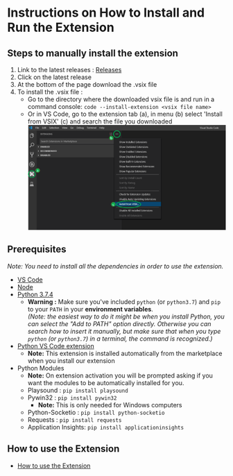 # Instructions on How to Install and Run the Extension

## Steps to manually install the extension

1. Link to the latest releases :
   [Releases](https://github.com/microsoft/vscode-python-embedded/releases)
2. Click on the latest release
3. At the bottom of the page download the .vsix file
4. To install the .vsix file :
   - Go to the directory where the downloaded vsix file is and run in a command console: `code --install-extension <vsix file name>`
   - Or in VS Code, go to the extension tab (a), in menu (b) select 'Install from VSIX' (c) and search the file you downloaded
     ![VSIX Install Instructions](./vsix-install-instructions.png)

## Prerequisites

_Note: You need to install all the dependencies in order to use the extension._

- [VS Code](https://code.visualstudio.com/Download)
- [Node](https://nodejs.org/en/download/)
- [Python 3.7.4](https://www.python.org/downloads/)
  - **Warning :** Make sure you've included `python` (or `python3.7`) and `pip` to your `PATH` in your **environment variables**.  
    _(Note: the easiest way to do it might be when you install Python, you can select the "Add to PATH" option directly. Otherwise you can search how to insert it manually, but make sure that when you type `python` (or `python3.7`) in a terminal, the command is recognized.)_
- [Python VS Code extension](https://marketplace.visualstudio.com/items?itemName=ms-python.python)
  - **Note:** This extension is installed automatically from the marketplace when you install our extension
- Python Modules
  - **Note:** On extension activation you will be prompted asking if you want the modules to be automatically installed for you.
  - Playsound : `pip install playsound`
  - Pywin32 : `pip install pywin32`
    - **Note:** This is only needed for Windows computers
  - Python-Socketio : `pip install python-socketio`
  - Requests : `pip install requests`
  - Application Insights: `pip install applicationinsights`

## How to use the Extension

- [How to use the Extension](/docs/how-to-use.md)
